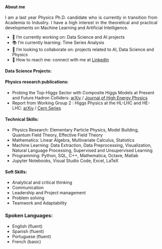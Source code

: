 #### About me

<p align="justify">
I am a last year Physics Ph.D. candidate who is currently in transition from Academia to Industry. I have a high interest in the theoretical and practical developments on Machine Learning and Artificial Intelligence.</p>

- 🔭 I’m currently working on: Data Science and AI projects
- 📚 I’m currently learning: Time Series Analysis
- 🤝 I’m looking to collaborate on: projects related to AI, Data Science and Physics
- 📡 How to reach me: connect with me at <a href="https://www.linkedin.com/in/carlos-bautista-ch/">LinkedIn</a>

#### Data Science Projects:


#### Physics research publications:
- Probing the Top-Higgs Sector with Composite Higgs Models at Present and Future Hadron Colliders: <a href="https://arxiv.org/abs/2008.13026">arXiv</a> / <a href="https://inspirehep.net/literature/1814020">Journal of High Energy Physics</a>
- Report from Working Group 2 : Higgs Physics at the HL-LHC and HE-LHC: <a href=https://arxiv.org/abs/1902.00134>arXiv</a> / <a href="https://cds.cern.ch/record/2650162?ln=en">Cern Series</a>

#### Technical Skills:
- Physics Research: Elementary Particle Physics, Model Building, Quantum Field Theory, Effective Field Theory
- Mathematics: Linear Algebra, Multivariate Calculus, Statistics
- Machine Learning: Data Extraction, Data Preprocessing, Visualization, Natural Language Processing, Supervised and Unsupervised Learning 
- Programming: Python, SQL, C++, Mathematica, Octave, Matlab
- Jupyter Notebooks, Visual Studio Code, Excel, LaTeX

#### Soft Skills:
- Analytical and critical thinking
- Communication
- Leadership and Project management
- Problem solving
- Teamwork and Adaptability

### Spoken Languages:
- English (fluent)
- Spanish (fluent)
- Portuguese (fluent)
- French (basic)
